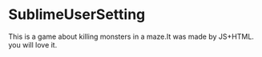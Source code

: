 # SublimeUserSetting
This is a game about killing monsters in a maze.It was made by JS+HTML. you will love it.
